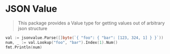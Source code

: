 # JSON Value 

> This package provides a Value type for getting values out of arbitrary json structure


``` go
val := jsonvalue.Parse([]byte(`{ "foo": { "bar": [123, 324, 1] } }`))
num, _ := val.Lookup("foo", "bar").Index(1).Num()
fmt.Println(num)
```
